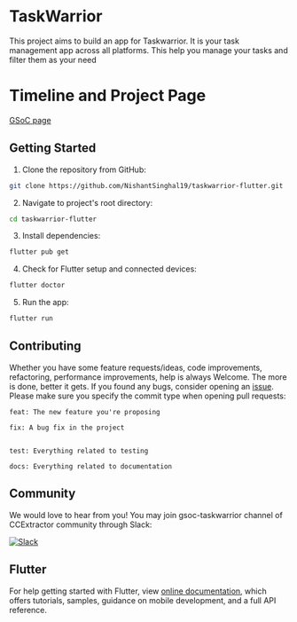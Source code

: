 # TaskWarrior

This project aims to build an app for Taskwarrior. It is your task management app across all platforms. This help you manage your tasks and filter them as your need

# Timeline and Project Page


[GSoC page](https://summerofcode.withgoogle.com/programs/2022/projects/8pYfxjXv)

## Getting Started

1. Clone the repository from GitHub:

```bash
git clone https://github.com/NishantSinghal19/taskwarrior-flutter.git
```

2. Navigate to project's root directory:

```bash
cd taskwarrior-flutter
```

3. Install dependencies:

```bash
flutter pub get
``` 

4. Check for Flutter setup and connected devices:

```bash
flutter doctor
```

5. Run the app:

```bash
flutter run
```

## Contributing

Whether you have some feature requests/ideas, code improvements, refactoring, performance improvements, help is always Welcome. The more is done, better it gets.
If you found any bugs, consider opening an [issue](https://github.com/NishantSinghal19/taskwarrior-gsoc/issues/new).
Please make sure you specify the commit type when opening pull requests:

```
feat: The new feature you're proposing

fix: A bug fix in the project


test: Everything related to testing

docs: Everything related to documentation
```

## Community

We would love to hear from you! You may join gsoc-taskwarrior channel of CCExtractor community through Slack:

[![Slack](https://img.shields.io/badge/chat-on_slack-purple.svg?style=for-the-badge&logo=slack)](https://ccextractor.org/public/general/support/)

## Flutter

For help getting started with Flutter, view
[online documentation](https://flutter.dev/docs), which offers tutorials,
samples, guidance on mobile development, and a full API reference.
